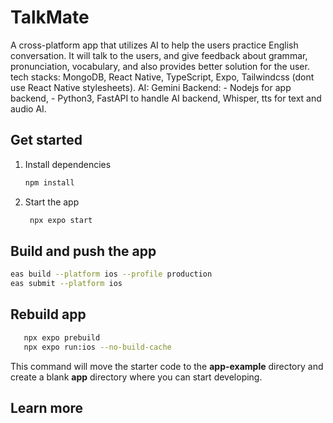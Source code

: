 # TalkMate

A cross-platform app that utilizes AI to help the users practice English conversation. It will talk to the users, and give feedback about grammar, pronunciation, vocabulary, and also provides better solution for the user. tech stacks: MongoDB, React Native, TypeScript, Expo, Tailwindcss (dont use React Native stylesheets). AI: Gemini Backend: - Nodejs for app backend, - Python3, FastAPI to handle AI backend, Whisper, tts for text and audio AI.

## Get started

1. Install dependencies

   ```bash
   npm install
   ```

2. Start the app

   ```bash
    npx expo start
   ```

## Build and push the app

```bash
eas build --platform ios --profile production
eas submit --platform ios  
```

## Rebuild app
```bash
   npx expo prebuild
   npx expo run:ios --no-build-cache
```

This command will move the starter code to the **app-example** directory and create a blank **app** directory where you can start developing.

## Learn more
